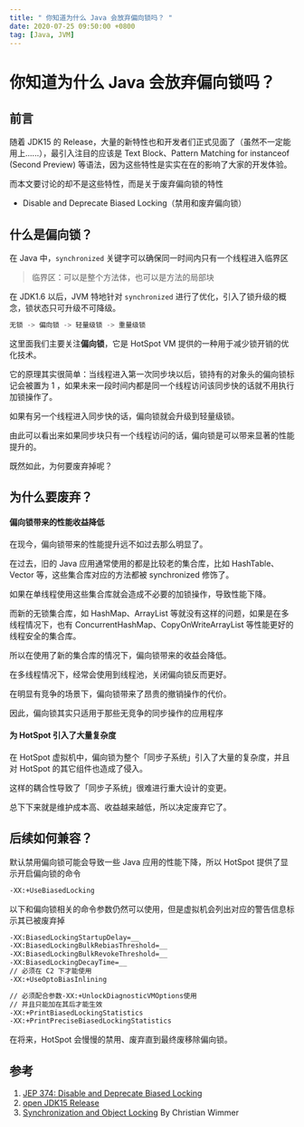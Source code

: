 ```yaml
---
title: " 你知道为什么 Java 会放弃偏向锁吗？ "
date: 2020-07-25 09:50:00 +0800
tag: [Java, JVM]
---
```


# 你知道为什么 Java 会放弃偏向锁吗？

## 前言

随着 JDK15 的 Release，大量的新特性也和开发者们正式见面了（虽然不一定能用上......），最引入注目的应该是 Text Block、Pattern Matching for instanceof (Second Preview) 等语法，因为这些特性是实实在在的影响了大家的开发体验。

而本文要讨论的却不是这些特性，而是关于废弃偏向锁的特性

-  Disable and Deprecate Biased Locking（禁用和废弃偏向锁）



## 什么是偏向锁？

在 Java 中，`synchronized` 关键字可以确保同一时间内只有一个线程进入临界区

> 临界区：可以是整个方法体，也可以是方法的局部块

在 JDK1.6 以后，JVM 特地针对 `synchronized` 进行了优化，引入了锁升级的概念，锁状态只可升级不可降级。

```java
无锁 -> 偏向锁 -> 轻量级锁 -> 重量级锁
```

这里面我们主要关注**偏向锁**，它是 HotSpot VM 提供的一种用于减少锁开销的优化技术。

它的原理其实很简单：当线程进入第一次同步块以后，锁持有的对象头的偏向锁标记会被置为 1 ，如果未来一段时间内都是同一个线程访问该同步快的话就不用执行加锁操作了。

如果有另一个线程进入同步快的话，偏向锁就会升级到轻量级锁。

由此可以看出来如果同步块只有一个线程访问的话，偏向锁是可以带来显著的性能提升的。

既然如此，为何要废弃掉呢？



## 为什么要废弃？

#### 偏向锁带来的性能收益降低

在现今，偏向锁带来的性能提升远不如过去那么明显了。

在过去，旧的 Java 应用通常使用的都是比较老的集合库，比如 HashTable、Vector 等，这些集合库对应的方法都被 synchronized 修饰了。

如果在单线程使用这些集合库就会造成不必要的加锁操作，导致性能下降。

而新的无锁集合库，如 HashMap、ArrayList 等就没有这样的问题，如果是在多线程情况下，也有 ConcurrentHashMap、CopyOnWriteArrayList 等性能更好的线程安全的集合库。

所以在使用了新的集合库的情况下，偏向锁带来的收益会降低。

在多线程情况下，经常会使用到线程池，关闭偏向锁反而更好。

在明显有竞争的场景下，偏向锁带来了昂贵的撤销操作的代价。

因此，偏向锁其实只适用于那些无竞争的同步操作的应用程序



#### 为 HotSpot 引入了大量复杂度

在 HotSpot 虚拟机中，偏向锁为整个「同步子系统」引入了大量的复杂度，并且对 HotSpot 的其它组件也造成了侵入。

这样的耦合性导致了「同步子系统」很难进行重大设计的变更。



总下下来就是维护成本高、收益越来越低，所以决定废弃它了。



## 后续如何兼容？

默认禁用偏向锁可能会导致一些 Java 应用的性能下降，所以 HotSpot 提供了显示开启偏向锁的命令

```bash
-XX:+UseBiasedLocking
```

以下和偏向锁相关的命令参数仍然可以使用，但是虚拟机会列出对应的警告信息标示其已被废弃掉

```bash
-XX:BiasedLockingStartupDelay=__
-XX:BiasedLockingBulkRebiasThreshold=__
-XX:BiasedLockingBulkRevokeThreshold=__
-XX:BiasedLockingDecayTime=__
// 必须在 C2 下才能使用
-XX:+UseOptoBiasInlining

// 必须配合参数-XX:+UnlockDiagnosticVMOptions使用
// 并且只能加在其后才能生效
-XX:+PrintBiasedLockingStatistics
-XX:+PrintPreciseBiasedLockingStatistics
```

在将来，HotSpot 会慢慢的禁用、废弃直到最终废移除偏向锁。



## 参考

1. [JEP 374: Disable and Deprecate Biased Locking](https://openjdk.java.net/jeps/374)
2. [open JDK15 Release](http://openjdk.java.net/projects/jdk/15/)
3. [Synchronization and Object Locking](https://wiki.openjdk.java.net/display/HotSpot/Synchronization) By Christian Wimmer


